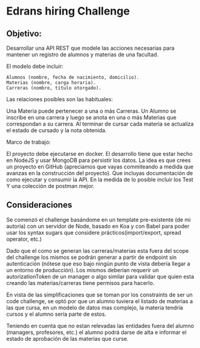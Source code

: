 # Edrans hiring Challenge

## Objetivo:
 Desarrollar una API REST que modele las acciones necesarias para mantener un registro de alumnos y materias de una
 facultad.

El modelo debe incluir:

    Alumnos (nombre, fecha de nacimiento, domicilio). 
    Materias (nombre, carga horaria).
    Carreras (nombre, título otorgado).

Las relaciones posibles son las habituales:
 
Una Materia puede pertenecer a una o más Carreras. 
Un Alumno se inscribe en una carrera y luego se anota en una o más Materias que correspondan a su carrera.
Al terminar de cursar cada materia se actualiza el estado de cursado y la nota obtenida.

Marco de trabajo:

El proyecto debe ejecutarse en docker.
El desarrollo tiene que estar hecho en NodeJS y usar MongoDB para persistir los datos.
La idea es que crees un proyecto en GitHub (apreciamos que vayas commiteando a medida que avanzas en la construcción del
proyecto). Que incluyas documentación de como ejecutar y consumir la API.
En la medida de lo posible incluir los Test
Y una colección de postman mejor.

## Consideraciones

Se comenzó el challenge basándome en un template pre-existente (de mi autoría) con un servidor de Node, basado en Koa y
con Babel para poder usar los syntax sugars que considere prácticos(import/export, spread operator, etc.)

Dado que el como se generan las carreras/materias esta fuera del scope del challenge los mismos se podrán generar a
partir de endpoint sin autenticación (nótese que eso bajo ningún punto de vista debería llegar a un entorno de 
producción). Los mismos deberían requerir un autorizationToken de un manager o algo similar para validar que quien esta 
creando las materias/carreras tiene permisos para hacerlo. 

En vista de las simplificaciones que se toman por los constraints de ser un code challenge, se optó por que un alumno
tuviera el listado de materias a las que cursa, en un modelo de datos mas complejo, la materia tendría cursos y el
alumno sería parte de estos.

Teniendo en cuenta que no estan relevadas las entidades fuera del alumno (managers, profesores, etc.) el alumno podrá
darse de alta e informar el estado de aprobación de las materias que curse.
